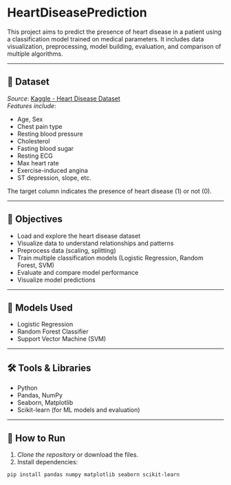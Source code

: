 # HeartDiseasePrediction
This project aims to predict the presence of heart disease in a patient using a classification model trained on medical parameters. It includes data visualization, preprocessing, model building, evaluation, and comparison of multiple algorithms.

---

## 📂 Dataset

*Source*: [Kaggle - Heart Disease Dataset](https://www.kaggle.com/datasets/redwankarimsony/heart-disease-data)  
*Features include*:
- Age, Sex
- Chest pain type
- Resting blood pressure
- Cholesterol
- Fasting blood sugar
- Resting ECG
- Max heart rate
- Exercise-induced angina
- ST depression, slope, etc.

The target column indicates the presence of heart disease (1) or not (0).

---

## 📌 Objectives

- Load and explore the heart disease dataset
- Visualize data to understand relationships and patterns
- Preprocess data (scaling, splitting)
- Train multiple classification models (Logistic Regression, Random Forest, SVM)
- Evaluate and compare model performance
- Visualize model predictions

---

## 🧠 Models Used

- Logistic Regression
- Random Forest Classifier
- Support Vector Machine (SVM)

---

## 🛠 Tools & Libraries

- Python
- Pandas, NumPy
- Seaborn, Matplotlib
- Scikit-learn (for ML models and evaluation)

---

## 🚀 How to Run

1. *Clone the repository* or download the files.
2. Install dependencies:

```bash
pip install pandas numpy matplotlib seaborn scikit-learn
